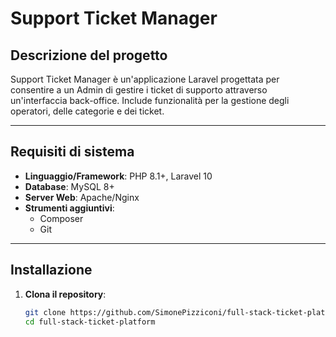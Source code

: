 # **Support Ticket Manager**

## **Descrizione del progetto**
Support Ticket Manager è un'applicazione Laravel progettata per consentire a un Admin di gestire i ticket di supporto attraverso un'interfaccia back-office. Include funzionalità per la gestione degli operatori, delle categorie e dei ticket.

---

## **Requisiti di sistema**
- **Linguaggio/Framework**: PHP 8.1+, Laravel 10
- **Database**: MySQL 8+
- **Server Web**: Apache/Nginx
- **Strumenti aggiuntivi**:
  - Composer
  - Git

---

## **Installazione**
1. **Clona il repository**:
   ```bash
   git clone https://github.com/SimonePizziconi/full-stack-ticket-platform
   cd full-stack-ticket-platform
   
